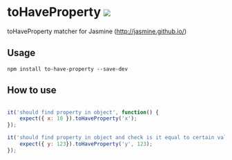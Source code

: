 # toHaveProperty ![](https://img.shields.io/npm/v/to-have-property.svg)

toHaveProperty matcher for Jasmine (http://jasmine.github.io/)

## Usage

```
npm install to-have-property --save-dev
```

## How to use

```javascript

it('should find property in object', function() {
    expect({ x: 10 }).toHaveProperty('x');
});

it('should find property in object and check is it equal to certain value', function() {
    expect({ y: 123}).toHaveProperty('y', 123);
});

```
